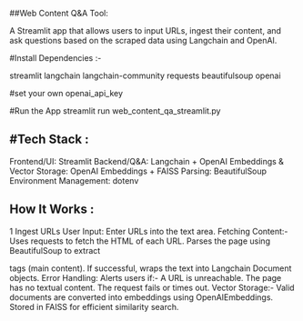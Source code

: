 ##Web Content Q&A Tool:

A Streamlit app that allows users to input URLs, ingest their content, and ask questions based on the scraped data using Langchain and OpenAI.

#Install Dependencies :-

streamlit
langchain
langchain-community
requests
beautifulsoup
openai

#set your own openai_api_key

#Run the App
streamlit run web_content_qa_streamlit.py

#Tech Stack :
--------------
Frontend/UI: Streamlit
Backend/Q&A: Langchain + OpenAI
Embeddings & Vector Storage: OpenAI Embeddings + FAISS
Parsing: BeautifulSoup
Environment Management: dotenv

 How It Works :
 ---------------
1️ Ingest URLs
User Input: Enter URLs into the text area.
Fetching Content:-
     Uses requests to fetch the HTML of each URL.
     Parses the page using BeautifulSoup to extract <p> tags (main content).
     If successful, wraps the text into Langchain Document objects.
Error Handling:
Alerts users if:-
    A URL is unreachable.
    The page has no textual content.
    The request fails or times out.
Vector Storage:-
    Valid documents are converted into embeddings using OpenAIEmbeddings.
    Stored in FAISS for efficient similarity search.

    
